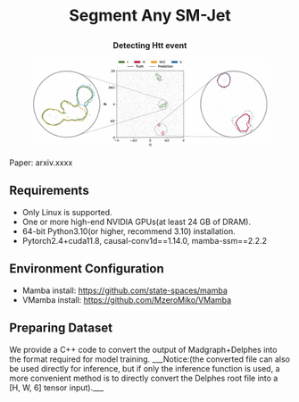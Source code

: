 # __<p align=center>Segment Any SM-Jet</p>__

__<p align=center>Detecting Htt event</p>__
<div align=center>
   <figure>
      <img src="./result/jet.png" alt="htt"/>
   </figure>
</div>

Paper: arxiv.xxxx 

## Requirements
* Only Linux is supported.
* One or more high-end NVIDIA GPUs(at least 24 GB of DRAM).
* 64-bit Python3.10(or higher, recommend 3.10) installation.
* Pytorch2.4+cuda11.8, causal-conv1d==1.14.0, mamba-ssm==2.2.2

## Environment Configuration
* Mamba install: https://github.com/state-spaces/mamba
* VMamba install: https://github.com/MzeroMiko/VMamba

## Preparing Dataset
<p>
   We provide a C++ code to convert the output of Madgraph+Delphes into the format required for model training.
   ___Notice:(the converted file can also be used directly for inference, but if only the inference function is used, a more convenient method is to directly convert the Delphes root file into a [H, W, 6] tensor input).___
</p>
